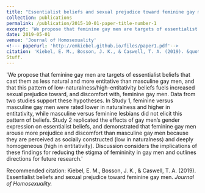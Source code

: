 ```yaml
---
title: "Essentialist beliefs and sexual prejudice toward feminine gay men"
collection: publications
permalink: /publication/2015-10-01-paper-title-number-1
excerpt: 'We propose that feminine gay men are targets of essentialist beliefs that cast them as less natural and more entitative than masculine gay men, and that this pattern of low-naturalness/high-entitativity beliefs fuels increased sexual prejudice toward, and discomfort with, feminine gay men.'
date: 2019-05-01
venue: 'Journal of Homosexuality'
<!--- paperurl: 'http://emkiebel.github.io/files/paper1.pdf'--> 
citation: 'Kiebel, E. M., Bosson, J. K., & Caswell, T. A. (2019). &quot;Essentialist beliefs and sexual prejudice toward feminine gay men.&quot; <i>Journal of Homosexuality.</i>.'
Stuff. 
---
```

'We propose that feminine gay men are targets of essentialist beliefs that cast them as less natural and more entitative than masculine gay men, and that this pattern of low-naturalness/high-entitativity beliefs fuels increased sexual prejudice toward, and discomfort with, feminine gay men. Data from two studies support these hypotheses. In Study 1, feminine versus masculine gay men were rated lower in naturalness and higher in entitativity, while masculine versus feminine lesbians did not elicit this pattern of beliefs. Study 2 replicated the effects of gay men’s gender expression on essentialist beliefs, and demonstrated that feminine gay men arouse more prejudice and discomfort than masculine gay men because they are perceived as socially constructed (low in naturalness) and deeply homogeneous (high in entitativity). Discussion considers the implications of these findings for reducing the stigma of femininity in gay men and outlines directions for future research.'

<!--- [Download paper here](http://academicpages.github.io/files/paper1.pdf)--> 

Recommended citation: Kiebel, E. M., Bosson, J. K., & Caswell, T. A. (2019). Essentialist beliefs and sexual prejudice toward feminine gay men. <i>Journal of Homosexuality.</i>

